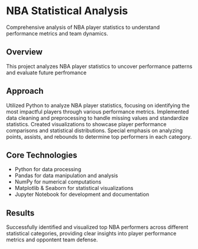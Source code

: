 # NBA Statistical Analysis

Comprehensive analysis of NBA player statistics to understand performance metrics and team dynamics.

## Overview
This project analyzes NBA player statistics to uncover performance patterns and evaluate future perfromance

## Approach
Utilized Python to analyze NBA player statistics, focusing on identifying the most impactful players through various performance metrics. Implemented data cleaning and preprocessing to handle missing values and standardize statistics. Created visualizations to showcase player performance comparisons and statistical distributions. Special emphasis on analyzing points, assists, and rebounds to determine top performers in each category.

## Core Technologies
- Python for data processing
- Pandas for data manipulation and analysis
- NumPy for numerical computations
- Matplotlib & Seaborn for statistical visualizations
- Jupyter Notebook for development and documentation

## Results
Successfully identified and visualized top NBA performers across different statistical categories, providing clear insights into player performance metrics and oppontent team defense.
